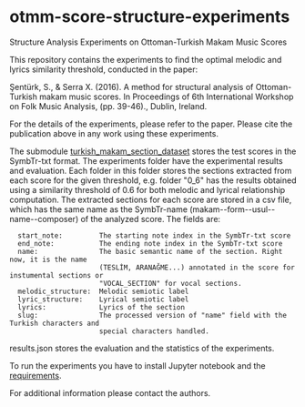 # otmm-score-structure-experiments
Structure Analysis Experiments on Ottoman-Turkish Makam Music Scores

This repository contains the experiments to find the optimal melodic and lyrics similarity threshold, conducted in the paper:

Şentürk, S., & Serra X. (2016). A method for structural analysis of Ottoman-Turkish makam music scores. In Proceedings of 6th International Workshop on Folk Music Analysis, (pp. 39-46)., Dublin, Ireland.

For the details of the experiments, please refer to the paper. Please cite the publication above in any work using these experiments.

The submodule [turkish_makam_section_dataset](https://github.com/MTG/turkish_makam_section_dataset/tree/score_section) stores the test scores in the SymbTr-txt format. The experiments folder have the experimental results and evaluation. Each folder in this folder stores the sections extracted from each score for the given threshold, e.g. folder "0_6" has the results obtained using a similarity threshold of 0.6 for both melodic and lyrical relationship computation. The extracted sections for each score are stored in a csv file, which has the same name as the SymbTr-name (makam--form--usul--name--composer) of the analyzed score. The fields are:

```
  start_note:         The starting note index in the SymbTr-txt score
  end_note:           The ending note index in the SymbTr-txt score
  name:               The basic semantic name of the section. Right now, it is the name 
                      (TESLİM, ARANAĞME...) annotated in the score for instumental sections or 
                      "VOCAL_SECTION" for vocal sections.	
  melodic_structure:  Melodic semiotic label
  lyric_structure:    Lyrical semiotic label	
  lyrics:             Lyrics of the section
  slug:               The processed version of "name" field with the Turkish characters and 
                      special characters handled.
```

results.json stores the evaluation and the statistics of the experiments.

To run the experiments you have to install Jupyter notebook and the [requirements](https://github.com/sertansenturk/otmm-score-structure-experiments/blob/master/requirements).

For additional information please contact the authors.
